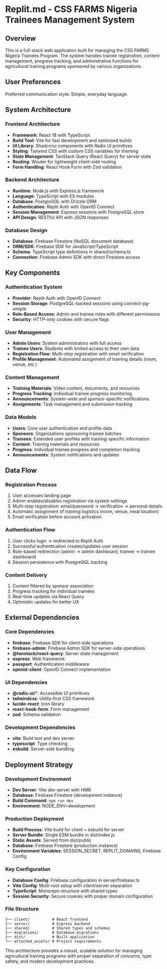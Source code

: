 # Replit.md - CSS FARMS Nigeria Trainees Management System

## Overview

This is a full-stack web application built for managing the CSS FARMS Nigeria Trainees Program. The system handles trainee registration, content management, progress tracking, and administrative functions for agricultural training programs sponsored by various organizations.

## User Preferences

Preferred communication style: Simple, everyday language.

## System Architecture

### Frontend Architecture
- **Framework**: React 18 with TypeScript
- **Build Tool**: Vite for fast development and optimized builds
- **UI Library**: Shadcn/ui components with Radix UI primitives
- **Styling**: Tailwind CSS with custom CSS variables for theming
- **State Management**: TanStack Query (React Query) for server state
- **Routing**: Wouter for lightweight client-side routing
- **Form Handling**: React Hook Form with Zod validation

### Backend Architecture
- **Runtime**: Node.js with Express.js framework
- **Language**: TypeScript with ES modules
- **Database**: PostgreSQL with Drizzle ORM
- **Authentication**: Replit Auth with OpenID Connect
- **Session Management**: Express sessions with PostgreSQL store
- **API Design**: RESTful API with JSON responses

### Database Design
- **Database**: Firebase Firestore (NoSQL document database)
- **ORM/SDK**: Firebase SDK for JavaScript/TypeScript
- **Schema**: TypeScript type definitions in shared/schema.ts
- **Connection**: Firebase Admin SDK with direct Firestore access

## Key Components

### Authentication System
- **Provider**: Replit Auth with OpenID Connect
- **Session Storage**: PostgreSQL-backed sessions using connect-pg-simple
- **Role-Based Access**: Admin and trainee roles with different permissions
- **Security**: HTTP-only cookies with secure flags

### User Management
- **Admin Users**: System administrators with full access
- **Trainee Users**: Students with limited access to their own data
- **Registration Flow**: Multi-step registration with email verification
- **Profile Management**: Automated assignment of training details (room, venue, etc.)

### Content Management
- **Training Materials**: Video content, documents, and resources
- **Progress Tracking**: Individual trainee progress monitoring
- **Announcements**: System-wide and sponsor-specific notifications
- **Assignments**: Task management and submission tracking

### Data Models
- **Users**: Core user authentication and profile data
- **Sponsors**: Organizations sponsoring trainee batches
- **Trainees**: Extended user profiles with training-specific information
- **Content**: Training materials and resources
- **Progress**: Individual trainee progress and completion tracking
- **Announcements**: System notifications and updates

## Data Flow

### Registration Process
1. User accesses landing page
2. Admin enables/disables registration via system settings
3. Multi-step registration: email/password → verification → personal details
4. Automatic assignment of training logistics (room, venue, meal location)
5. Email verification before account activation

### Authentication Flow
1. User clicks login → redirected to Replit Auth
2. Successful authentication creates/updates user session
3. Role-based redirection (admin → admin dashboard, trainee → trainee dashboard)
4. Session persistence with PostgreSQL backing

### Content Delivery
1. Content filtered by sponsor association
2. Progress tracking for individual trainees
3. Real-time updates via React Query
4. Optimistic updates for better UX

## External Dependencies

### Core Dependencies
- **firebase**: Firebase SDK for client-side operations
- **firebase-admin**: Firebase Admin SDK for server-side operations
- **@tanstack/react-query**: Server state management
- **express**: Web framework
- **passport**: Authentication middleware
- **openid-client**: OpenID Connect implementation

### UI Dependencies
- **@radix-ui/***: Accessible UI primitives
- **tailwindcss**: Utility-first CSS framework
- **lucide-react**: Icon library
- **react-hook-form**: Form management
- **zod**: Schema validation

### Development Dependencies
- **vite**: Build tool and dev server
- **typescript**: Type checking
- **esbuild**: Server-side bundling

## Deployment Strategy

### Development Environment
- **Dev Server**: Vite dev server with HMR
- **Database**: Firebase Firestore (development instance)
- **Build Command**: `npm run dev`
- **Environment**: NODE_ENV=development

### Production Deployment
- **Build Process**: Vite build for client + esbuild for server
- **Server Bundle**: Single ESM bundle in dist/index.js
- **Static Assets**: Served from dist/public
- **Database**: Firebase Firestore (production instance)
- **Environment Variables**: SESSION_SECRET, REPLIT_DOMAINS, Firebase Config

### Key Configuration
- **Database Config**: Firebase configuration in server/firebase.ts
- **Vite Config**: Multi-root setup with client/server separation
- **TypeScript**: Monorepo structure with shared types
- **Session Security**: Secure cookies with proper domain configuration

### File Structure
```
├── client/          # React frontend
├── server/          # Express backend
├── shared/          # Shared types and schemas
├── migrations/      # Database migrations
├── dist/            # Built application
└── attached_assets/ # Project requirements
```

This architecture provides a robust, scalable solution for managing agricultural training programs with proper separation of concerns, type safety, and modern development practices.